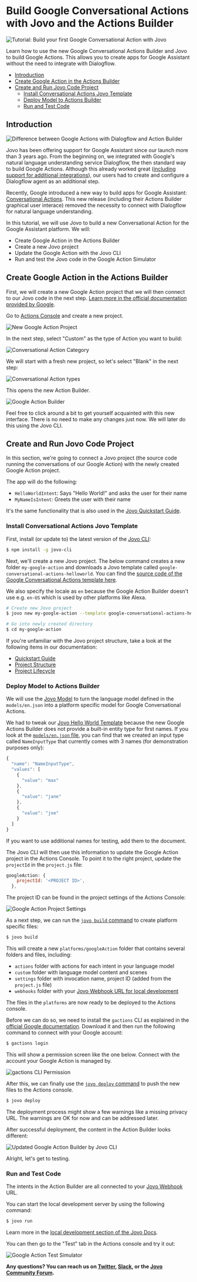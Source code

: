 # Build Google Conversational Actions with Jovo and the Actions Builder

![Tutorial: Build your first Google Conversational Action with Jovo](./img/google-conversational-actions-jovo.jpg "Google Conversational Actions Hello World Tutorial by Jan König")

Learn how to use the new Google Conversational Actions Builder and Jovo to build Google Actions. This allows you to create apps for Google Assistant without the need to integrate with Dialogflow.

- [Introduction](#introduction)
- [Create Google Action in the Actions Builder](#create-google-action-in-the-actions-builder)
- [Create and Run Jovo Code Project](#create-and-run-jovo-code-project)
  - [Install Conversational Actions Jovo Template](#install-conversational-actions-jovo-template)
  - [Deploy Model to Actions Builder](#deploy-model-to-actions-builder)
  - [Run and Test Code](#run-and-test-code)

## Introduction

![Difference between Google Actions with Dialogflow and Action Builder](./img/google-actions-dialogflow.jpg "Previous Google Actions used Dialogflow as a mddle layer between Google Assistant and Jovo")

Jovo has been offering support for Google Assistant since our launch more than 3 years ago. From the beginning on, we integrated with Google's natural language understanding service Dialogflow, the then standard way to build Google Actions. Although this already worked great ([including support for additional integrations](https://www.jovo.tech/marketplace/jovo-platform-dialogflow)), our users had to create and configure a Dialogflow agent as an additional step.

Recently, Google introduced a new way to build apps for Google Assistant: [Conversational Actions](https://developers.google.com/assistant/conversational). This new release (including their Actions Builder graphical user interace) removed the necessity to connect with Dialogflow for natural language understanding.

In this tutorial, we will use Jovo to build a new Conversational Action for the Google Assistant platform. We will:

* Create Google Action in the Actions Builder
* Create a new Jovo project
* Update the Google Action with the Jovo CLI
* Run and test the Jovo code in the Google Action Simulator


## Create Google Action in the Actions Builder

First, we will create a new Google Action project that we will then connect to our Jovo code in the next step. [Learn more in the official documentation provided by Google](https://developers.google.com/assistant/actionssdk/gactions#create_and_set_up_a_project).

Go to [Actions Console](https://console.actions.google.com/) and create a new project.

![New Google Action Project](./img/new-google-action-project.jpg "Create a new Google Assistant Action project in the Google Actions Console")

In the next step, select "Custom" as the type of Action you want to build:

![Conversational Action Category](./img/conversational-action-category.jpg "Select Custom as Google Action category")

We will start with a fresh new project, so let's select "Blank" in the next step:

![Conversational Action types](./img/conversational-action-type.jpg "Select the type of Conversational Action you want to create. In our case it's Blank.")

This opens the new Action Builder.

![Google Action Builder](./img/google-action-builder.jpg "The Action Builder is the interface to build Google Assistant Actions")

Feel free to click around a bit to get yourself acquainted with this new interface. There is no need to make any changes just now. We will later do this using the Jovo CLI.


## Create and Run Jovo Code Project

In this section, we're going to connect a Jovo project (the source code running the conversations of our Google Action) with the newly created Google Action project.

The app will do the following:

* `HelloWorldIntent`: Says "Hello World!" and asks the user for their name
* `MyNameIsIntent`: Greets the user with their name

It's the same functionality that is also used in the [Jovo Quickstart Guide](https://www.jovo.tech/docs/quickstart).

### Install Conversational Actions Jovo Template

First, install (or update to) the latest version of the [Jovo CLI](https://www.jovo.tech/marketplace/jovo-cli):

```sh
$ npm install -g jovo-cli
```

Next, we'll create a new Jovo project. The below command creates a new folder `my-google-action` and downloads a Jovo template called `google-conversational-actions-helloworld`. You can find the [source code of the Google Conversational Actions template here](https://github.com/jovotech/jovo-templates/tree/master/google/conversational-actions-hello-world).

We also specify the locale as `en` because the Google Action Builder doesn't use e.g. `en-US` which is used by other platforms like Alexa.

```sh
# Create new Jovo project
$ jovo new my-google-action --template google-conversational-actions-helloworld —-locale en

# Go into newly created directory
$ cd my-google-action
```

If you're unfamiliar with the Jovo project structure, take a look at the following items in our documentation:

* [Quickstart Guide](https://www.jovo.tech/docs/quickstart)
* [Project Structure](https://www.jovo.tech/docs/project-structure)
* [Project Lifecycle](https://www.jovo.tech/docs/project-lifecycle)


### Deploy Model to Actions Builder

We will use the [Jovo Model](https://www.jovo.tech/marketplace/jovo-model) to turn the language model defined in the `models/en.json` into a platform specific model for Google Conversational Actions.

We had to tweak our [Jovo Hello World Template](https://github.com/jovotech/jovo-templates/tree/master/01_helloworld) because the new Google Actions Builder does not provide a built-in entity type for first names. If you look at the [`models/en.json` file](https://github.com/jovotech/jovo-templates/blob/master/google/conversational-actions-hello-world/javascript/models/en.json), you can find that we created an input type called `NameInputType` that currently comes with 3 names (for demonstration purposes only):

```js
{
  "name": "NameInputType",
  "values": [
    {
      "value": "max"
    },
    {
      "value": "jane"
    },
    {
      "value": "joe"
    }
  ]
}
```

If you want to use additional names for testing, add them to the document.

The Jovo CLI will then use this information to update the Google Action project in the Actions Console. To point it to the right project, update the `projectId` in the `project.js` file:

```js
googleAction: {
    projectId: '<PROJECT ID>',
  },
```
The project ID can be found in the project settings of the Actions Console:

![Google Action Project Settings](./img/google-action-project-settings.jpg "Find the Google Action project ID in the project settings of the Actions Console")

As a next step, we can run the [`jovo build` command](https://www.jovo.tech/marketplace/jovo-cli/build) to create platform specific files:

```sh
$ jovo build
```

This will create a new `platforms/googleAction` folder that contains several folders and files, including:

* `actions` folder with actions for each intent in your language model
* `custom` folder with language model content and scenes
* `settings` folder with invocation name, project ID (added from the `project.js` file)
* `webhooks` folder with your [Jovo Webhook URL for local development](https://www.jovo.tech/docs/local-development)

The files in the `platforms` are now ready to be deployed to the Actions console.

Before we can do so, we need to install the `gactions` CLI as explained in the [official Google documentation](https://developers.google.com/assistant/actionssdk/gactions#install_the_gactions_command-line_tool). Download it and then run the following command to connect with your Google account:

```sh
$ gactions login
```

This will show a permission screen like the one below. Connect with the account your Google Action is managed by.

![gactions CLI Permission](./img/gactions-cli-permission.jpg "Grant the gactions CLI access to your Google Account to manage Google Assistant Actions")

After this, we can finally use the [`jovo deploy` command](https://www.jovo.tech/marketplace/jovo-cli/deploy) to push the new files to the Actions console.

```sh
$ jovo deploy
```

The deployment process might show a few warnings like a missing privacy URL. The warnings are OK for now and can be addressed later.

After successful deployment, the content in the Action Builder looks different:

![Updated Google Action Builder by Jovo CLI](./img/updated-google-action-builder-jovo.jpg "Jovo Intents and Input Types are added to the Google Action Builder")

Alright, let's get to testing.

### Run and Test Code

The intents in the Action Builder are all connected to your [Jovo Webhook](https://www.jovo.tech/docs/webhook) URL.

You can start the local development server by using the following command:

```sh
$ jovo run
```

Learn more in the [local development section of the Jovo Docs](https://www.jovo.tech/docs/local-development).

You can then go to the "Test" tab in the Actions console and try it out:

![Google Action Test Simulator](./img/google-action-test.jpg "Test your Google Conversational Action in the Actions Simulator")


**Any questions? You can reach us on [Twitter](https://twitter.com/jovotech), [Slack](https://www.jovo.tech/slack), or the [Jovo Community Forum](https://community.jovo.tech/).**

<!--[metadata]: { "description": "Learn how to use the new Google Conversational Actions Builder and Jovo to build Google Assistant Actions.", "author": "jan-koenig", "tags": "Google Actions, Getting Started", "og-image": "https://www.jovo.tech/img/tutorials/google-conversational-actions-getting-started/google-conversational-actions-jovo.jpg"  }-->
